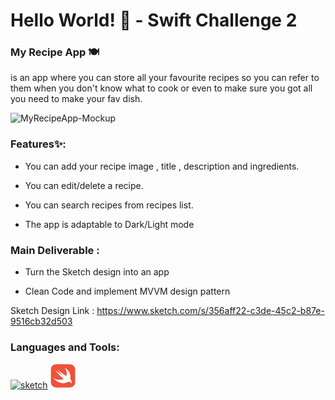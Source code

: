 <h1>Hello World! 🐥 - Swift Challenge 2</h1>

<h3>My Recipe App 🍽️</h3>

is an app where you can store all your favourite recipes so you can refer to them when you don't know what to cook or even to make sure you got all you need to make your fav dish. 

<img width="517" alt="MyRecipeApp-Mockup" src="https://github.com/user-attachments/assets/4dc29ae5-c29c-4547-a4e6-b602a83e083b">



<h3>Features✨:</h3>

- You can add your recipe image , title , description and ingredients. 

- You can edit/delete a recipe.

- You can search recipes from recipes list.

- The app is adaptable to Dark/Light mode

<h3> Main Deliverable : </h3>

- Turn the Sketch design into an app
  
- Clean Code and implement MVVM design pattern 

Sketch Design Link : https://www.sketch.com/s/356aff22-c3de-45c2-b87e-9516cb32d503 

<h3 align="left">Languages and Tools:</h3>
<p align="left"> <a href="https://www.sketch.com/" target="_blank" rel="noreferrer">  <img src="https://www.vectorlogo.zone/logos/sketchapp/sketchapp-icon.svg" alt="sketch" width="40" height="40"/></a>     <a href="https://developer.apple.com/swift/" target="_blank" rel="noreferrer"><img src="https://raw.githubusercontent.com/devicons/devicon/master/icons/swift/swift-original.svg" alt="swift" width="40" height="40"/></a></p>
